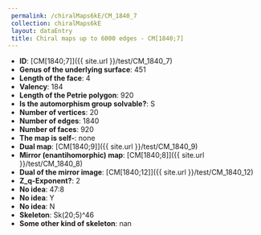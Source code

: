 ```yaml
--- 
 permalink: /chiralMaps6kE/CM_1840_7 
 collection: chiralMaps6kE
 layout: dataEntry
 title: Chiral maps up to 6000 edges - CM[1840;7]
---
```


- **ID**: [CM[1840;7]]({{ site.url }}/test/CM_1840_7)
- **Genus of the underlying surface**: 451
- **Length of the face**: 4
- **Valency**: 184
- **Length of the Petrie polygon**: 920
- **Is the automorphism group solvable?**: S
- **Number of vertices**: 20
- **Number of edges**: 1840
- **Number of faces**: 920
- **The map is self-**: none
- **Dual map**: [CM[1840;9]]({{ site.url }}/test/CM_1840_9)
- **Mirror (enantihomorphic) map**: [CM[1840;8]]({{ site.url }}/test/CM_1840_8)
- **Dual of the mirror image**: [CM[1840;12]]({{ site.url }}/test/CM_1840_12)
- **Z_q-Exponent?**: 2
- **No idea**:  47:8
- **No idea**: Y
- **No idea**: N
- **Skeleton**: Sk(20;5)^46
- **Some other kind of skeleton**: nan
